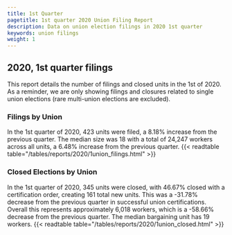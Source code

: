 ```yaml
---
title: 1st Quarter 
pagetitle: 1st quarter 2020 Union Filing Report
description: Data on union election filings in 2020 1st quarter 
keywords: union filings
weight: 1
---
```


## 2020, 1st quarter filings

This report details the number of filings and closed units in the 1st of 2020. As a reminder, we are only showing filings and closures related to single union elections (rare multi-union elections are excluded).

### Filings by Union
In the 1st quarter of 2020, 423 units were filed, a 8.18% increase from the previous quarter. The median size was 18 with a total of 24,247 workers across all units, a 6.48% increase from the previous quarter.
{{< readtable table="/tables/reports/2020/1union_filings.html" >}}

### Closed Elections by Union
In the 1st quarter of 2020, 345 units were closed, with 46.67% closed with a certification order, creating 161 total new units. This was a -31.78% decrease from the previous quarter in successful union certifications. Overall this represents approximately 6,018 workers, which is a -58.66% decrease from the previous quarter. The median bargaining unit has 19 workers.
{{< readtable table="/tables/reports/2020/1union_closed.html" >}}
